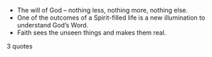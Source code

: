  - The will of God – nothing less, nothing more, nothing else.
 - One of the outcomes of a Spirit-filled life is a new illumination to understand God’s Word.
 - Faith sees the unseen things and makes them real.

3 quotes